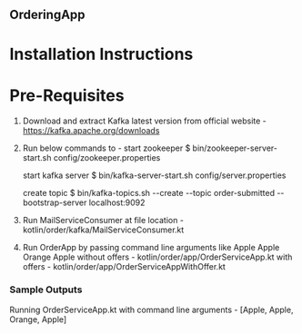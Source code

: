 ## OrderingApp

# Installation Instructions

# Pre-Requisites

1. Download and extract Kafka latest version from official website - https://kafka.apache.org/downloads
2. Run below commands to - 
   start zookeeper
   $ bin/zookeeper-server-start.sh config/zookeeper.properties
   
   start kafka server
   $ bin/kafka-server-start.sh config/server.properties
   
   create topic
   $ bin/kafka-topics.sh --create --topic order-submitted --bootstrap-server localhost:9092
   
3. Run MailServiceConsumer at file location -  kotlin/order/kafka/MailServiceConsumer.kt 

4. Run OrderApp by passing command line arguments like Apple Apple Orange Apple
      without offers - kotlin/order/app/OrderServiceApp.kt
      with offers - kotlin/order/app/OrderServiceAppWithOffer.kt
      
      
      
      


   
 ### Sample Outputs
Running OrderServiceApp.kt with command line arguments - [Apple, Apple, Orange, Apple]


